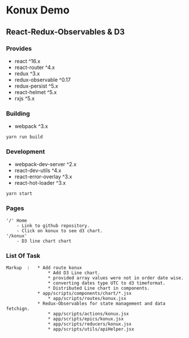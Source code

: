 # Konux Demo 
## React-Redux-Observables & D3

### Provides
- react ^16.x
- react-router ^4.x
- redux ^3.x
- redux-observable ^0.17
- redux-persist ^5.x
- react-helmet ^5.x
- rxjs ^5.x

### Building
- webpack ^3.x

`yarn run build`

### Development
- webpack-dev-server ^2.x
- react-dev-utils ^4.x
- react-error-overlay ^3.x
- react-hot-loader ^3.x

`yarn start`

### Pages
    '/' Home
        - Link to github repository.
        - Click on konux to see d3 chart.
    '/konux' 
        - D3 line chart chart
        
### List Of Task
    Markup  :   * Add route konux
                    * Add D3 Line chart.
                    * provided array values were not in order date wise. 
                    * converting dates type UTC to d3 timeformat. 
                    * Distributed Line chart in components. 
                * app/scripts/components/chart/*.jsx
                    * app/scripts/routes/konux.jsx
                * Redux-Observables for state management and data fetchign. 
                    * app/scripts/actions/konux.jsx
                    * app/scripts/epics/konux.jsx
                    * app/scripts/reducers/konux.jsx
                    * app/scripts/utils/apiHelper.jsx
